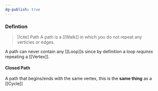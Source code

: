 ```yaml
---
dg-publish: true
---
```


### Defintion
>[!cite] Path
>A path is a [[Walk]] in which you do not repeat any verticies or edges.

A path can never contain any [[Loop]]s since by definition a loop *requires* repeating a [[Vertex]].

#### Closed Path
A path that begins/ends with the same vertex, this is the **same thing** as a [[Cycle]]
